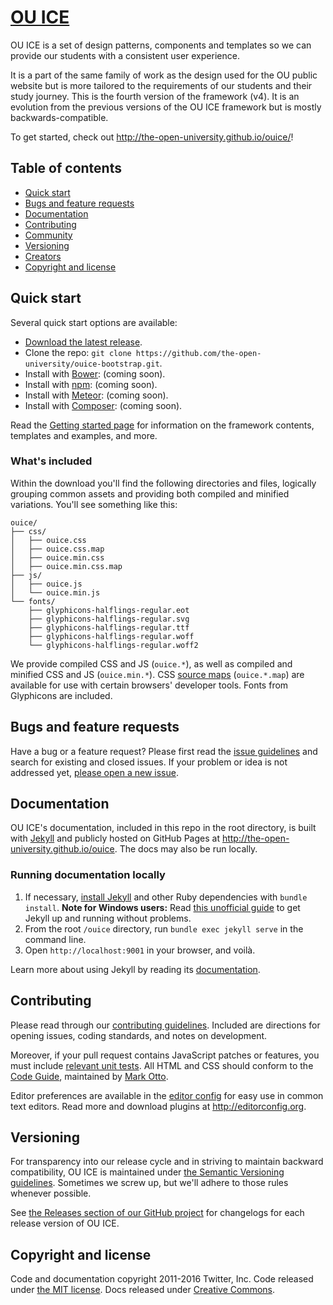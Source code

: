 # [OU ICE](http://the-open-university.github.io/ouice)

OU ICE is a set of design patterns, components and templates so we can provide our students with a consistent user experience.

It is a part of the same family of work as the design used for the OU public website but is more tailored to the requirements of our students and their study journey. This is the fourth version of the framework (v4). It is an evolution from the previous versions of the OU ICE framework but is mostly backwards-compatible.

To get started, check out <http://the-open-university.github.io/ouice/>!


## Table of contents

* [Quick start](#quick-start)
* [Bugs and feature requests](#bugs-and-feature-requests)
* [Documentation](#documentation)
* [Contributing](#contributing)
* [Community](#community)
* [Versioning](#versioning)
* [Creators](#creators)
* [Copyright and license](#copyright-and-license)


## Quick start

Several quick start options are available:

* [Download the latest release](https://github.com/the-open-university/ouice-bootstrap/archive/v3-dev.zip).
* Clone the repo: `git clone https://github.com/the-open-university/ouice-bootstrap.git`.
* Install with [Bower](http://bower.io): (coming soon).
* Install with [npm](https://www.npmjs.com): (coming soon).
* Install with [Meteor](https://www.meteor.com): (coming soon).
* Install with [Composer](https://getcomposer.org): (coming soon).

Read the [Getting started page](http://the-open-university.github.io/ouice/getting-started.html) for information on the framework contents, templates and examples, and more.

### What's included

Within the download you'll find the following directories and files, logically grouping common assets and providing both compiled and minified variations. You'll see something like this:

```
ouice/
├── css/
│   ├── ouice.css
│   ├── ouice.css.map
│   ├── ouice.min.css
│   ├── ouice.min.css.map
├── js/
│   ├── ouice.js
│   └── ouice.min.js
└── fonts/
    ├── glyphicons-halflings-regular.eot
    ├── glyphicons-halflings-regular.svg
    ├── glyphicons-halflings-regular.ttf
    ├── glyphicons-halflings-regular.woff
    └── glyphicons-halflings-regular.woff2
```

We provide compiled CSS and JS (`ouice.*`), as well as compiled and minified CSS and JS (`ouice.min.*`). CSS [source maps](https://developer.chrome.com/devtools/docs/css-preprocessors) (`ouice.*.map`) are available for use with certain browsers' developer tools. Fonts from Glyphicons are included.


## Bugs and feature requests

Have a bug or a feature request? Please first read the [issue guidelines](https://github.com/the-open-university/ouice-bootstrap/blob/master/CONTRIBUTING.md#using-the-issue-tracker) and search for existing and closed issues. If your problem or idea is not addressed yet, [please open a new issue](https://github.com/the-open-university/ouice-bootstrap/issues/new).


## Documentation

OU ICE's documentation, included in this repo in the root directory, is built with [Jekyll](http://jekyllrb.com) and publicly hosted on GitHub Pages at <http://the-open-university.github.io/ouice>. The docs may also be run locally.

### Running documentation locally

1. If necessary, [install Jekyll](http://jekyllrb.com/docs/installation) and other Ruby dependencies with `bundle install`.
   **Note for Windows users:** Read [this unofficial guide](http://jekyll-windows.juthilo.com/) to get Jekyll up and running without problems.
2. From the root `/ouice` directory, run `bundle exec jekyll serve` in the command line.
4. Open `http://localhost:9001` in your browser, and voilà.

Learn more about using Jekyll by reading its [documentation](http://jekyllrb.com/docs/home/).


## Contributing

Please read through our [contributing guidelines](https://github.com/the-open-university/ouice-bootstrap/blob/master/CONTRIBUTING.md). Included are directions for opening issues, coding standards, and notes on development.

Moreover, if your pull request contains JavaScript patches or features, you must include [relevant unit tests](https://github.com/the-open-university/ouice-bootstrap/tree/master/js/tests). All HTML and CSS should conform to the [Code Guide](https://github.com/mdo/code-guide), maintained by [Mark Otto](https://github.com/mdo).

Editor preferences are available in the [editor config](https://github.com/the-open-university/ouice-bootstrap/blob/master/.editorconfig) for easy use in common text editors. Read more and download plugins at <http://editorconfig.org>.


## Versioning

For transparency into our release cycle and in striving to maintain backward compatibility, OU ICE is maintained under [the Semantic Versioning guidelines](http://semver.org/). Sometimes we screw up, but we'll adhere to those rules whenever possible.

See [the Releases section of our GitHub project](https://github.com/the-open-university/ouice-bootstrap/releases) for changelogs for each release version of OU ICE.


## Copyright and license

Code and documentation copyright 2011-2016 Twitter, Inc. Code released under [the MIT license](https://github.com/twbs/bootstrap/blob/master/LICENSE). Docs released under [Creative Commons](https://github.com/twbs/bootstrap/blob/master/docs/LICENSE).
